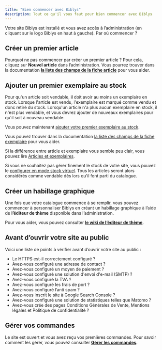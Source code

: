 ```yaml
---
title: "Bien commencer avec Biblys"
description: Tout ce qu'il vous faut pour bien commencer avec Biblys
---
```


Votre site Biblys est installé et vous avez accès à l’administration (en cliquant sur le logo Biblys en haut à gauche). Par où commencer ?

**Créer un premier article**
----------------------------

Pourquoi ne pas commencer par créer un premier article ? Pour cela, cliquez sur **Nouvel article** dans l’administration. 
Vous pourrez trouver dans la documentation **[la liste des champs de la fiche article](https://www.biblys.fr/pages/doc_article)** pour vous aider.

**Ajouter un premier exemplaire au stock**
------------------

Pour qu'un article soit vendable, il doit avoir au moins un exemplaire en stock. Lorsque l'article est vendu,
l'exemplaire est marqué comme vendu et donc retiré du stock. Lorsqu'un article n'a plus aucun exemplaire en stock, il
n'est plus vendable, et vous devrez ajouter de nouveaux exemplaires pour qu'il soit à nouveau vendable.

Vous pouvez maintenant [ajouter votre premier exemplaire au stock](/administrer/catalogue/ajouter-un-livre-au-stock).

Vous pouvez trouver dans la documentation [la liste des champs de la fiche exemplaire](http://www.biblys.fr/pages/doc_stock) pour vous aider.

Si la différence entre article et exemplaire vous semble peu clair, vous pouvez lire 
[Articles et exemplaires](/administrer/catalogue/articles-et-exemplaires).

Si vous ne souhaitez pas gérer finement le stock de votre site, vous pouvez le 
[configurer en mode stock virtuel](https://www.biblys.fr/pages/doc_mode-gestion-stock). Tous les articles seront alors
considérés comme vendable dès lors qu'il font parti du catalogue.

**Créer un habillage graphique**
--------------------------------

Une fois que votre catalogue commence à se remplir, vous pouvez commencer à personnaliser Biblys en créant un habillage graphique à l’aide de **l’éditeur de thème** disponible dans l’administration. 

Pour vous aider, vous pouvez consulter [**le wiki de l’éditeur de thème**](https://github.com/biblys/wiki/wiki). 

**Avant d’ouvrir votre site au public**
---------------------------------------

Voici une liste de points à vérifier avant d’ouvrir votre site au public :

*   Le HTTPS est-il correctement configuré ?
*   Avez-vous configuré une adresse de contact ?
*   Avez-vous configuré un moyen de paiement ?
*   Avez-vous configuré une solution d'envoi d'e-mail (SMTP) ?
*   Avez-vous configuré la TVA ?
*   Avez-vous configuré les frais de port ?
*   Avez-vous configuré l’anti spam ?
*   Avez-vous inscrit le site à Google Search Console ?
*   Avez-vous configuré une solution de statistiques telles que Matomo ?
*   Avez-vous crée des pages Conditions Générales de Vente, Mentions légales et Politique de confidentialité ?

**Gérer vos commandes**
-----------------------

Le site est ouvert et vous avez reçu vos premières commandes. Pour savoir comment les gérer, vous pouvez consulter [**Gérer les commandes**](https://www.biblys.fr/pages/doc_orders).
